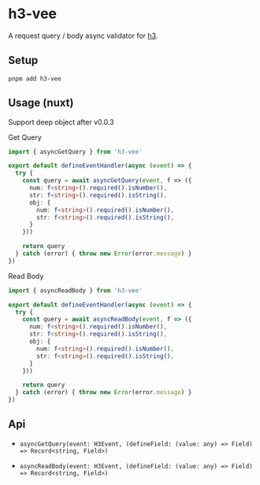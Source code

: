 # h3-vee

A request query / body async validator for [h3](https://github.com/unjs/h3).

## Setup

```
pnpm add h3-vee
```

## Usage (nuxt)

Support deep object after v0.0.3

Get Query

```ts server/api/*.get.ts
import { asyncGetQuery } from 'h3-vee'

export default defineEventHandler(async (event) => {
  try {
    const query = await asyncGetQuery(event, f => ({
      num: f<string>().required().isNumber(),
      str: f<string>().required().isString(),
      obj: {
        num: f<string>().required().isNumber(),
        str: f<string>().required().isString(),
      }
    }))

    return query
  } catch (error) { throw new Error(error.message) }
})
```

Read Body

```ts server/api/*.post.ts
import { asyncReadBody } from 'h3-vee'

export default defineEventHandler(async (event) => {
  try {
    const query = await asyncReadBody(event, f => ({
      num: f<string>().required().isNumber(),
      str: f<string>().required().isString(),
      obj: {
        num: f<string>().required().isNumber(),
        str: f<string>().required().isString(),
      }
    }))

    return query
  } catch (error) { throw new Error(error.message) }
})
```

## Api

- `asyncGetQuery(event: H3Event, (defineField: (value: any) => Field) => Record<string, Field>)`

- `asyncReadBody(event: H3Event, (defineField: (value: any) => Field) => Record<string, Field>)`
